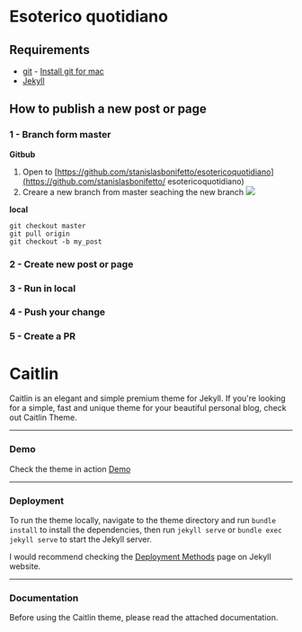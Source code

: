 # Esoterico quotidiano

## Requirements
 * [git](https://git-scm.com/) - [Install git for mac](https://git-scm.com/download/mac)
 * [Jekyll](https://jekyllrb.com/) 

## How to publish a new post or page

### 1 - Branch form master

**Gitbub**
1. Open to [https://github.com/stanislasbonifetto/esotericoquotidiano](https://github.com/stanislasbonifetto/
esotericoquotidiano)
1. Creare a new branch from master seaching the new branch
![](github-new-branch.png)

**local**
```
git checkout master
git pull origin
git checkout -b my_post
```

### 2 - Create new post or page



### 3 - Run in local

### 4 - Push your change

### 5 - Create a PR


# Caitlin

Caitlin is an elegant and simple premium theme for Jekyll. If you're looking for a simple, fast and unique theme for your beautiful personal blog, check out Caitlin Theme.

* * *

### Demo

Check the theme in action [Demo](https://caitlin-jekyll.netlify.com/)

* * *

### Deployment

To run the theme locally, navigate to the theme directory and run `bundle install` to install the dependencies, then run `jekyll serve` or `bundle exec jekyll serve` to start the Jekyll server.

I would recommend checking the [Deployment Methods](https://jekyllrb.com/docs/deployment-methods/) page on Jekyll website.


* * *

### Documentation

Before using the Caitlin theme, please read the attached documentation.